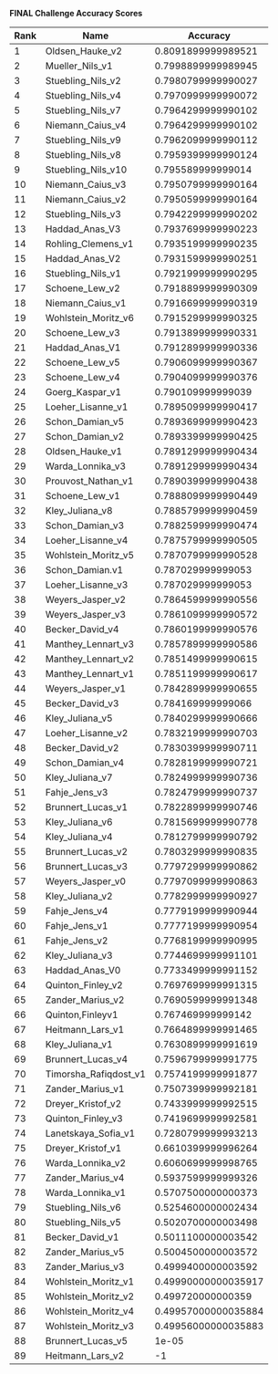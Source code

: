 **FINAL Challenge Accuracy Scores**



|Rank|Name|Accuracy|
|----|-----|---|
|1|Oldsen_Hauke_v2|0.8091899999989521|
|2|Mueller_Nils_v1|0.7998899999989945|
|3|Stuebling_Nils_v2|0.7980799999990027|
|4|Stuebling_Nils_v4|0.7970999999990072|
|5|Stuebling_Nils_v7|0.7964299999990102|
|6|Niemann_Caius_v4|0.7964299999990102|
|7|Stuebling_Nils_v9|0.7962099999990112|
|8|Stuebling_Nils_v8|0.7959399999990124|
|9|Stuebling_Nils_v10|0.795589999999014|
|10|Niemann_Caius_v3|0.7950799999990164|
|11|Niemann_Caius_v2|0.7950599999990164|
|12|Stuebling_Nils_v3|0.7942299999990202|
|13|Haddad_Anas_V3|0.7937699999990223|
|14|Rohling_Clemens_v1|0.7935199999990235|
|15|Haddad_Anas_V2|0.7931599999990251|
|16|Stuebling_Nils_v1|0.7921999999990295|
|17|Schoene_Lew_v2|0.7918899999990309|
|18|Niemann_Caius_v1|0.7916699999990319|
|19|Wohlstein_Moritz_v6|0.7915299999990325|
|20|Schoene_Lew_v3|0.7913899999990331|
|21|Haddad_Anas_V1|0.7912899999990336|
|22|Schoene_Lew_v5|0.7906099999990367|
|23|Schoene_Lew_v4|0.7904099999990376|
|24|Goerg_Kaspar_v1|0.790109999999039|
|25|Loeher_Lisanne_v1|0.7895099999990417|
|26|Schon_Damian_v5|0.7893699999990423|
|27|Schon_Damian_v2|0.7893399999990425|
|28|Oldsen_Hauke_v1|0.7891299999990434|
|29|Warda_Lonnika_v3|0.7891299999990434|
|30|Prouvost_Nathan_v1|0.7890399999990438|
|31|Schoene_Lew_v1|0.7888099999990449|
|32|Kley_Juliana_v8|0.7885799999990459|
|33|Schon_Damian_v3|0.7882599999990474|
|34|Loeher_Lisanne_v4|0.7875799999990505|
|35|Wohlstein_Moritz_v5|0.7870799999990528|
|36|Schon_Damian.v1|0.787029999999053|
|37|Loeher_Lisanne_v3|0.787029999999053|
|38|Weyers_Jasper_v2|0.7864599999990556|
|39|Weyers_Jasper_v3|0.7861099999990572|
|40|Becker_David_v4|0.7860199999990576|
|41|Manthey_Lennart_v3|0.7857899999990586|
|42|Manthey_Lennart_v2|0.7851499999990615|
|43|Manthey_Lennart_v1|0.7851199999990617|
|44|Weyers_Jasper_v1|0.7842899999990655|
|45|Becker_David_v3|0.784169999999066|
|46|Kley_Juliana_v5|0.7840299999990666|
|47|Loeher_Lisanne_v2|0.7832199999990703|
|48|Becker_David_v2|0.7830399999990711|
|49|Schon_Damian_v4|0.7828199999990721|
|50|Kley_Juliana_v7|0.7824999999990736|
|51|Fahje_Jens_v3|0.7824799999990737|
|52|Brunnert_Lucas_v1|0.7822899999990746|
|53|Kley_Juliana_v6|0.7815699999990778|
|54|Kley_Juliana_v4|0.7812799999990792|
|55|Brunnert_Lucas_v2|0.7803299999990835|
|56|Brunnert_Lucas_v3|0.7797299999990862|
|57|Weyers_Jasper_v0|0.7797099999990863|
|58|Kley_Juliana_v2|0.7782999999990927|
|59|Fahje_Jens_v4|0.7779199999990944|
|60|Fahje_Jens_v1|0.7777199999990954|
|61|Fahje_Jens_v2|0.7768199999990995|
|62|Kley_Juliana_v3|0.7744699999991101|
|63|Haddad_Anas_V0|0.7733499999991152|
|64|Quinton_Finley_v2|0.7697699999991315|
|65|Zander_Marius_v2|0.7690599999991348|
|66|Quinton,Finleyv1|0.767469999999142|
|67|Heitmann_Lars_v1|0.7664899999991465|
|68|Kley_Juliana_v1|0.7630899999991619|
|69|Brunnert_Lucas_v4|0.7596799999991775|
|70|Timorsha_Rafiqdost_v1|0.7574199999991877|
|71|Zander_Marius_v1|0.7507399999992181|
|72|Dreyer_Kristof_v2|0.7433999999992515|
|73|Quinton_Finley_v3|0.7419699999992581|
|74|Lanetskaya_Sofia_v1|0.7280799999993213|
|75|Dreyer_Kristof_v1|0.6610399999996264|
|76|Warda_Lonnika_v2|0.6060699999998765|
|77|Zander_Marius_v4|0.5937599999999326|
|78|Warda_Lonnika_v1|0.5707500000000373|
|79|Stuebling_Nils_v6|0.5254600000002434|
|80|Stuebling_Nils_v5|0.5020700000003498|
|81|Becker_David_v1|0.5011100000003542|
|82|Zander_Marius_v5|0.5004500000003572|
|83|Zander_Marius_v3|0.4999400000003592|
|84|Wohlstein_Moritz_v1|0.49990000000035917|
|85|Wohlstein_Moritz_v2|0.499720000000359|
|86|Wohlstein_Moritz_v4|0.49957000000035884|
|87|Wohlstein_Moritz_v3|0.49956000000035883|
|88|Brunnert_Lucas_v5|1e-05|
|89|Heitmann_Lars_v2|-1|
